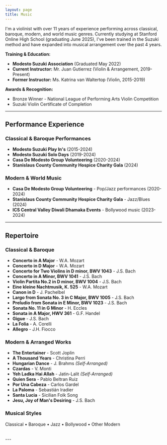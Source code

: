 ```yaml
---
layout: page
title: Music
---
```


I'm a violinist with over 11 years of experience performing across classical, baroque, modern, and world music genres. Currently studying at Stanford Online High School (graduating June 2025), I've been trained in the Suzuki method and have expanded into musical arrangement over the past 4 years.

**Training & Education:**
- **Modesto Suzuki Association** (Graduated May 2022)
- **Current Instructor:** Mr. Juan Gutierrez (Violin & Arrangement, 2019-Present)
- **Former Instructor:** Ms. Katrina van Waltertop (Violin, 2015-2019)

**Awards & Recognition:**
- Bronze Winner - National League of Performing Arts Violin Competition
- Suzuki Violin Certificate of Completion

---

## Performance Experience

### Classical & Baroque Performances
- **Modesto Suzuki Play In's** (2015-2024)
- **Modesto Suzuki Solo Days** (2019-2024)
- **Casa De Modesto Group Volunteering** (2020-2024)
- **Stanislaus County Community Hospice Charity Gala** (2024)

### Modern & World Music
- **Casa De Modesto Group Volunteering** - Pop/Jazz performances (2020-2024)
- **Stanislaus County Community Hospice Charity Gala** - Jazz/Blues (2024)
- **ICS Central Valley Diwali Dhamaka Events** - Bollywood music (2023-2024)

---

## Repertoire

### Classical & Baroque
- **Concerto in A Major** - W.A. Mozart
- **Concerto in D Major** - W.A. Mozart
- **Concerto for Two Violins in D minor, BWV 1043** - J.S. Bach
- **Concerto in A Minor, BWV 1041** - J.S. Bach
- **Violin Partita No.2 in D minor, BWV 1004** - J.S. Bach
- **Eine kleine Nachtmusik, K. 525** - W.A. Mozart
- **Canon in D** - J. Pachelbel
- **Largo from Sonata No. 3 in C Major, BWV 1005** - J.S. Bach
- **Preludio from Sonata in E Minor, BWV 1023** - J.S. Bach
- **Sonata No. 11 in G Minor** - H. Eccles
- **Sonata in A Major, HWV 361** - G.F. Handel
- **Gigue** - J.S. Bach
- **La Folia** - A. Corelli
- **Allegro** - J.H. Fiocco

### Modern & Arranged Works
- **The Entertainer** - Scott Joplin
- **A Thousand Years** - Christina Perri
- **Hungarian Dance** - J. Brahms *(Self-Arranged)*
- **Czardas** - V. Monti
- **Yeh Ladka Hai Allah** - Jatin-Lalit *(Self-Arranged)*
- **Quien Sera** - Pablo Beltran Ruiz
- **Por Una Cabeza** - Carlos Gardel
- **La Paloma** - Sebastián Iradier
- **Santa Lucia** - Sicilian Folk Song
- **Jesu, Joy of Man's Desiring** - J.S. Bach

### Musical Styles
Classical • Baroque • Jazz • Bollywood • Other Modern

<br>
---